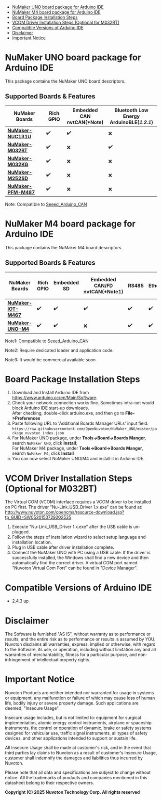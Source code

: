 - [NuMaker UNO board package for Arduino IDE](#numaker-uno-board-package-for-arduino-ide)
- [NuMaker M4 board package for Arduino IDE](#numaker-m4-board-package-for-arduino-ide)
- [Board Package Installation Steps](#board-package-installation-steps)
- [VCOM Driver Installation Steps (Optional for M032BT)](#vcom-driver-installation-steps-optional-for-m032bt)
- [Compatible Versions of Arduino IDE](#compatible-versions-of-arduino-ide)
- [Disclaimer](#disclaimer)
- [Important Notice](#important-notice)

# NuMaker UNO board package for Arduino IDE
This package contains the NuMaker UNO board descriptors.

## Supported Boards & Features

| NuMaker Boards | Rich GPIO |Embedded CAN<br>nvtCAN(*Note) |Bluetooth Low Energy<br>ArduinoBLE(***1.2.1***) |
| -------------- | ---------------- | ----------------------------------------------- |----------------------------------------------- |
| **[NuMaker-NUC131U](https://direct.nuvoton.com/en/numaker-nuc131u)**     | ✔️              | ✔️                                               | ❌                                          |
| **[NuMaker-M032BT](https://direct.nuvoton.com/en)**     | ✔️              | ❌                                               | ✔️                                           |
| **[NuMaker-M032KG](https://direct.nuvoton.com/en/numaker-m032kg)**     | ✔️              | ❌                                               | ️❌                                         |
| **[NuMaker-M252SD](https://direct.nuvoton.com/en/numaker-m252sd)**       | ✔️              | ❌                                               | ❌                                           |
| **[NuMaker-PFM-M487](https://direct.nuvoton.com/en/numaker-pfm-m487)**       | ✔️              | ❌                                               | ❌                                           |

Note: Compatible to [Seeed_Arduino_CAN](https://github.com/Seeed-Studio/Seeed_Arduino_CAN)

# NuMaker M4 board package for Arduino IDE
This package contains the NuMaker M4 board descriptors.

## Supported Boards & Features

| NuMaker Boards | Rich GPIO | Embedded SD |Embedded CAN/FD<br>nvtCAN(*Note1)  | RS485 | Ethernet | Firmware Upload<br>by ISP(*Note2) |
| -------------- | ---------------- | ------|----------------------------------------------- |------|----|----|
| **[NuMaker-IOT-M467](https://direct.nuvoton.com/en/numaker-iot-m467)**       | ✔️  | ✔️| ✔️| ✔️| ✔️ | ✔️                                            ||
| **[NuMaker-UNO-M4](https://www.nuvoton.com/products/iot-solution/arduino-compatible-platform/numaker-uno-m4/)**       |✔️ | ✔️| ❌  | ✔️| ✔️| ✔️| ✔️ ||


Note1: Compatible to [Seeed_Arduino_CAN](https://github.com/Seeed-Studio/Seeed_Arduino_CAN)

Note2: Require dedicated loader and application code.

Note3: It would be commercial available soon.

# Board Package Installation Steps
1. Download and Install Arduino IDE from https://www.arduino.cc/en/Main/Software.
2. Check your network connection works fine. Sometimes intra-net would block Arduino IDE start-up downloads. <br>
   After checking, double-click arduino.exe, and then go to **File->Preferences**
4. Paste following URL to 'Additional Boards Manager URLs' input field: 
`https://raw.githubusercontent.com/OpenNuvoton/NuMaker_UNO/master/package_nuvoton_index.json`
5. For NuMaker UNO package, under **Tools->Board->Boards Manger**, search `NuMaker UNO`, click **Install**;<br>
   For NuMaker M4 package, under **Tools->Board->Boards Manger**, search `NuMaker M4`, click **Install**
6. You can now select NuMaker UNO/M4 and install it in Arduino IDE.

# VCOM Driver Installation Steps (Optional for M032BT)
The Virtual COM (VCOM) interface requires a VCOM driver to be installed on PC first. 
The driver "Nu-Link_USB_Driver 1.x.exe" can be found at: http://www.nuvoton.com/opencms/resource-download.jsp?tp_GUID=SW0520150729202535

1. Execute "Nu-Link_USB_Driver 1.x.exe" after the USB cable is un-plugged.
2. Follow the steps of installation wizard to select setup language and installation location.
3. Plug in USB cable after driver installation complete.
4. Connect the NuMaker UNO with PC using a USB cable. If the driver is successfully installed, the Windows shall find a new device and then automatically find the correct driver. A virtual COM port named "Nuvoton Virtual Com Port" can be found in "Device Manager".

# Compatible Versions of Arduino IDE
* 2.4.3 up

# Disclaimer
The Software is furnished "AS IS", without warranty as to performance or results, and
the entire risk as to performance or results is assumed by YOU. Nuvoton disclaims all
warranties, express, implied or otherwise, with regard to the Software, its use, or
operation, including without limitation any and all warranties of merchantability, fitness
for a particular purpose, and non-infringement of intellectual property rights.

# Important Notice
Nuvoton Products are neither intended nor warranted for usage in systems or equipment,
any malfunction or failure of which may cause loss of human life, bodily injury or severe
property damage. Such applications are deemed, "Insecure Usage".

Insecure usage includes, but is not limited to: equipment for surgical implementation,
atomic energy control instruments, airplane or spaceship instruments, the control or
operation of dynamic, brake or safety systems designed for vehicular use, traffic signal
instruments, all types of safety devices, and other applications intended to support or
sustain life.

All Insecure Usage shall be made at customer's risk, and in the event that third parties
lay claims to Nuvoton as a result of customer's Insecure Usage, customer shall indemnify
the damages and liabilities thus incurred by Nuvoton.

Please note that all data and specifications are subject to change without notice. All the
trademarks of products and companies mentioned in this datasheet belong to their respective
owners.


**Copyright (C) 2025 Nuvoton Technology Corp. All rights reserved**
